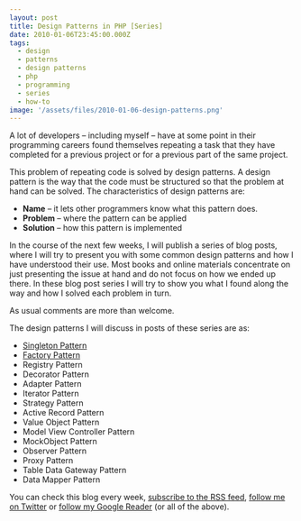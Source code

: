 ```yaml
---
layout: post
title: Design Patterns in PHP [Series]
date: 2010-01-06T23:45:00.000Z
tags:
  - design
  - patterns
  - design patterns
  - php
  - programming
  - series
  - how-to
image: '/assets/files/2010-01-06-design-patterns.png'
---
```

A lot of developers – including myself – have at some point in their programming careers found themselves repeating a task that they have completed for a previous project or for a previous part of the same project.

This problem of repeating code is solved by design patterns. A design pattern is the way that the code must be structured so that the problem at hand can be solved. The characteristics of design patterns are:

* **Name** – it lets other programmers know what this pattern does.
* **Problem** – where the pattern can be applied
* **Solution** – how this pattern is implemented

In the course of the next few weeks, I will publish a series of blog posts, where I will try to present you with some common design patterns and how I have understood their use. Most books and online materials concentrate on just presenting the issue at hand and do not focus on how we ended up there. In these blog post series I will try to show you what I found along the way and how I solved each problem in turn.

As usual comments are more than welcome.

The design patterns I will discuss in posts of these series are as:

* <a href="https://www.niden.net/2010/01/design-patterns-singleton-series-how-to/">Singleton Pattern</a>
* <a href="https://www.niden.net/2010/01/design-patterns-factory-series-how-to/">Factory Pattern</a>
* Registry Pattern
* Decorator Pattern
* Adapter Pattern
* Iterator Pattern
* Strategy Pattern
* Active Record Pattern
* Value Object Pattern
* Model View Controller Pattern
* MockObject Pattern
* Observer Pattern
* Proxy Pattern
* Table Data Gateway Pattern
* Data Mapper Pattern

You can check this blog every week, <a href="https://feeds.feedburner.com/nikosdimopoulos">subscribe to the RSS feed</a>, <a href="https://twitter.com/nikosdimopoulos">follow me on Twitter</a> or <a href="https://profiles.google.com/104235485963468152376">follow my Google Reader</a> (or all of the above).
